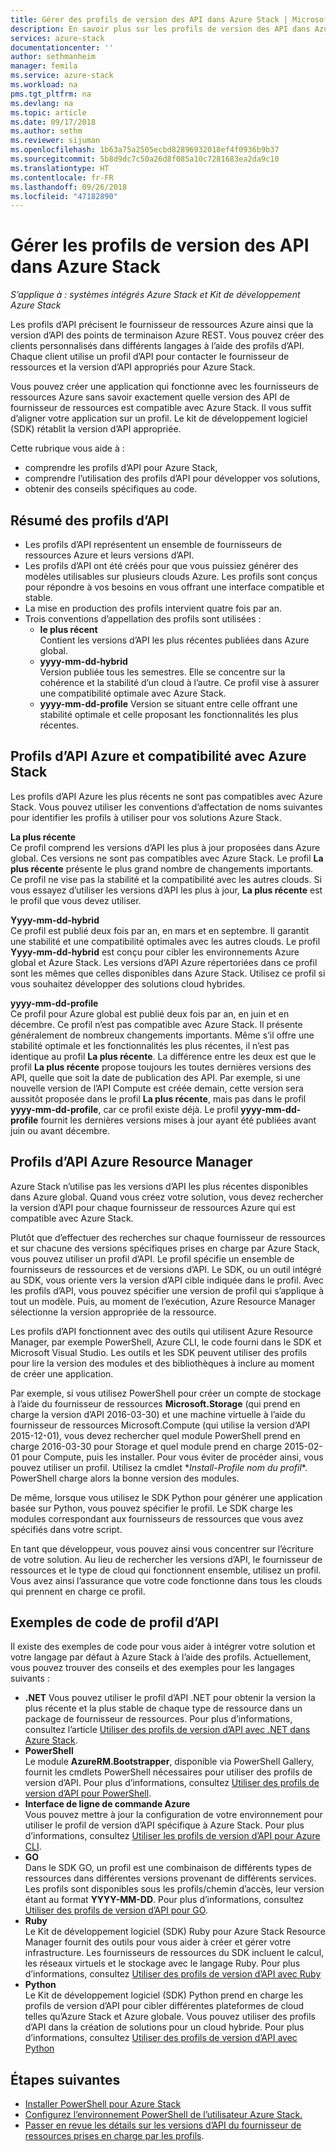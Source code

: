 ```yaml
---
title: Gérer des profils de version des API dans Azure Stack | Microsoft Docs
description: En savoir plus sur les profils de version des API dans Azure Stack.
services: azure-stack
documentationcenter: ''
author: sethmanheim
manager: femila
ms.service: azure-stack
ms.workload: na
pms.tgt_pltfrm: na
ms.devlang: na
ms.topic: article
ms.date: 09/17/2018
ms.author: sethm
ms.reviewer: sijuman
ms.openlocfilehash: 1b63a75a2505ecbd82896932018ef4f0936b9b37
ms.sourcegitcommit: 5b8d9dc7c50a26d8f085a10c7281683ea2da9c10
ms.translationtype: HT
ms.contentlocale: fr-FR
ms.lasthandoff: 09/26/2018
ms.locfileid: "47182890"
---
```

# <a name="manage-api-version-profiles-in-azure-stack"></a>Gérer les profils de version des API dans Azure Stack

*S’applique à : systèmes intégrés Azure Stack et Kit de développement Azure Stack*

Les profils d’API précisent le fournisseur de ressources Azure ainsi que la version d’API des points de terminaison Azure REST. Vous pouvez créer des clients personnalisés dans différents langages à l’aide des profils d’API. Chaque client utilise un profil d’API pour contacter le fournisseur de ressources et la version d’API appropriés pour Azure Stack.

Vous pouvez créer une application qui fonctionne avec les fournisseurs de ressources Azure sans savoir exactement quelle version des API de fournisseur de ressources est compatible avec Azure Stack. Il vous suffit d’aligner votre application sur un profil. Le kit de développement logiciel (SDK) rétablit la version d’API appropriée.

Cette rubrique vous aide à :

 - comprendre les profils d’API pour Azure Stack,
 - comprendre l’utilisation des profils d’API pour développer vos solutions,
 - obtenir des conseils spécifiques au code.

## <a name="summary-of-api-profiles"></a>Résumé des profils d’API

- Les profils d’API représentent un ensemble de fournisseurs de ressources Azure et leurs versions d’API.
- Les profils d’API ont été créés pour que vous puissiez générer des modèles utilisables sur plusieurs clouds Azure. Les profils sont conçus pour répondre à vos besoins en vous offrant une interface compatible et stable.
- La mise en production des profils intervient quatre fois par an.
- Trois conventions d’appellation des profils sont utilisées :
    - **le plus récent**  
        Contient les versions d’API les plus récentes publiées dans Azure global.
    - **yyyy-mm-dd-hybrid**  
    Version publiée tous les semestres. Elle se concentre sur la cohérence et la stabilité d’un cloud à l’autre. Ce profil vise à assurer une compatibilité optimale avec Azure Stack.
    - **yyyy-mm-dd-profile** Version se situant entre celle offrant une stabilité optimale et celle proposant les fonctionnalités les plus récentes.

## <a name="azure-api-profiles-and-azure-stack-compatibility"></a>Profils d’API Azure et compatibilité avec Azure Stack

Les profils d’API Azure les plus récents ne sont pas compatibles avec Azure Stack. Vous pouvez utiliser les conventions d’affectation de noms suivantes pour identifier les profils à utiliser pour vos solutions Azure Stack.

**La plus récente**  
Ce profil comprend les versions d’API les plus à jour proposées dans Azure global. Ces versions ne sont pas compatibles avec Azure Stack. Le profil **La plus récente** présente le plus grand nombre de changements importants. Ce profil ne vise pas la stabilité et la compatibilité avec les autres clouds. Si vous essayez d’utiliser les versions d’API les plus à jour, **La plus récente** est le profil que vous devez utiliser.

**Yyyy-mm-dd-hybrid**  
Ce profil est publié deux fois par an, en mars et en septembre. Il garantit une stabilité et une compatibilité optimales avec les autres clouds. Le profil **Yyyy-mm-dd-hybrid** est conçu pour cibler les environnements Azure global et Azure Stack. Les versions d’API Azure répertoriées dans ce profil sont les mêmes que celles disponibles dans Azure Stack. Utilisez ce profil si vous souhaitez développer des solutions cloud hybrides.

**yyyy-mm-dd-profile**  
Ce profil pour Azure global est publié deux fois par an, en juin et en décembre. Ce profil n’est pas compatible avec Azure Stack. Il présente généralement de nombreux changements importants. Même s’il offre une stabilité optimale et les fonctionnalités les plus récentes, il n’est pas identique au profil **La plus récente**. La différence entre les deux est que le profil **La plus récente** propose toujours les toutes dernières versions des API, quelle que soit la date de publication des API. Par exemple, si une nouvelle version de l’API Compute est créée demain, cette version sera aussitôt proposée dans le profil **La plus récente**, mais pas dans le profil **yyyy-mm-dd-profile**, car ce profil existe déjà.  Le profil **yyyy-mm-dd-profile** fournit les dernières versions mises à jour ayant été publiées avant juin ou avant décembre.

## <a name="azure-resource-manager-api-profiles"></a>Profils d’API Azure Resource Manager

Azure Stack n’utilise pas les versions d’API les plus récentes disponibles dans Azure global. Quand vous créez votre solution, vous devez rechercher la version d’API pour chaque fournisseur de ressources Azure qui est compatible avec Azure Stack.

Plutôt que d’effectuer des recherches sur chaque fournisseur de ressources et sur chacune des versions spécifiques prises en charge par Azure Stack, vous pouvez utiliser un profil d’API. Le profil spécifie un ensemble de fournisseurs de ressources et de versions d’API. Le SDK, ou un outil intégré au SDK, vous oriente vers la version d’API cible indiquée dans le profil. Avec les profils d’API, vous pouvez spécifier une version de profil qui s’applique à tout un modèle. Puis, au moment de l’exécution, Azure Resource Manager sélectionne la version appropriée de la ressource.

Les profils d’API fonctionnent avec des outils qui utilisent Azure Resource Manager, par exemple PowerShell, Azure CLI, le code fourni dans le SDK et Microsoft Visual Studio. Les outils et les SDK peuvent utiliser des profils pour lire la version des modules et des bibliothèques à inclure au moment de créer une application.

Par exemple, si vous utilisez PowerShell pour créer un compte de stockage à l’aide du fournisseur de ressources **Microsoft.Storage** (qui prend en charge la version d’API 2016-03-30) et une machine virtuelle à l’aide du fournisseur de ressources Microsoft.Compute (qui utilise la version d’API 2015-12-01), vous devez rechercher quel module PowerShell prend en charge 2016-03-30 pour Storage et quel module prend en charge 2015-02-01 pour Compute, puis les installer. Pour vous éviter de procéder ainsi, vous pouvez utiliser un profil. Utilisez la cmdlet **Install-Profile *nom du profil**\*. PowerShell charge alors la bonne version des modules.

De même, lorsque vous utilisez le SDK Python pour générer une application basée sur Python, vous pouvez spécifier le profil. Le SDK charge les modules correspondant aux fournisseurs de ressources que vous avez spécifiés dans votre script.

En tant que développeur, vous pouvez ainsi vous concentrer sur l’écriture de votre solution. Au lieu de rechercher les versions d’API, le fournisseur de ressources et le type de cloud qui fonctionnent ensemble, utilisez un profil. Vous avez ainsi l’assurance que votre code fonctionne dans tous les clouds qui prennent en charge ce profil.

## <a name="api-profile-code-samples"></a>Exemples de code de profil d’API

Il existe des exemples de code pour vous aider à intégrer votre solution et votre langage par défaut à Azure Stack à l’aide des profils. Actuellement, vous pouvez trouver des conseils et des exemples pour les langages suivants :

- **.NET** Vous pouvez utiliser le profil d’API .NET pour obtenir la version la plus récente et la plus stable de chaque type de ressource dans un package de fournisseur de ressources. Pour plus d’informations, consultez l’article [Utiliser des profils de version d’API avec .NET dans Azure Stack](azure-stack-version-profiles-net.md).
- **PowerShell**  
Le module **AzureRM.Bootstrapper**, disponible via PowerShell Gallery, fournit les cmdlets PowerShell nécessaires pour utiliser des profils de version d’API. Pour plus d’informations, consultez [Utiliser des profils de version d’API pour PowerShell](azure-stack-version-profiles-powershell.md).
- **Interface de ligne de commande Azure**  
Vous pouvez mettre à jour la configuration de votre environnement pour utiliser le profil de version d’API spécifique à Azure Stack. Pour plus d’informations, consultez [Utiliser les profils de version d’API pour Azure CLI](azure-stack-version-profiles-azurecli2.md).
- **GO**  
Dans le SDK GO, un profil est une combinaison de différents types de ressources dans différentes versions provenant de différents services. Les profils sont disponibles sous les profils/chemin d’accès, leur version étant au format **YYYY-MM-DD**. Pour plus d’informations, consultez [Utiliser des profils de version d’API pour GO](azure-stack-version-profiles-go.md).
- **Ruby**  
Le Kit de développement logiciel (SDK) Ruby pour Azure Stack Resource Manager fournit des outils pour vous aider à créer et gérer votre infrastructure. Les fournisseurs de ressources du SDK incluent le calcul, les réseaux virtuels et le stockage avec le langage Ruby. Pour plus d’informations, consultez [Utiliser des profils de version d’API avec Ruby](azure-stack-version-profiles-ruby.md)
- **Python**  
Le Kit de développement logiciel (SDK) Python prend en charge les profils de version d’API pour cibler différentes plateformes de cloud telles qu’Azure Stack et Azure globale. Vous pouvez utiliser des profils d’API dans la création de solutions pour un cloud hybride. Pour plus d’informations, consultez [Utiliser des profils de version d’API avec Python](azure-stack-version-profiles-python.md)

## <a name="next-steps"></a>Étapes suivantes

* [Installer PowerShell pour Azure Stack](azure-stack-powershell-install.md)
* [Configurez l’environnement PowerShell de l’utilisateur Azure Stack.](azure-stack-powershell-configure-user.md)
* [Passer en revue les détails sur les versions d’API du fournisseur de ressources prises en charge par les profils](azure-stack-profiles-azure-resource-manager-versions.md).
